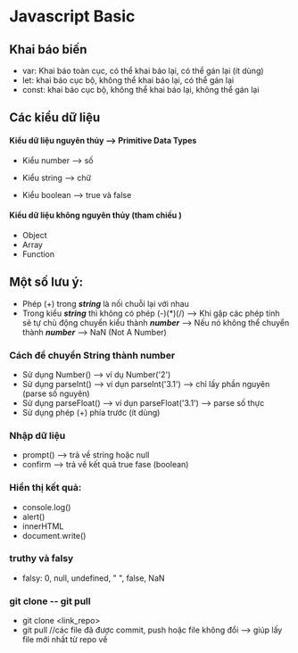 # Javascript Basic

## Khai báo biến

- var: Khai báo toàn cục, có thể khai báo lại, có thể gán lại (ít dùng)
- let: khai báo cục bộ, không thể khai báo lại, có thể gán lại
- const: khai báo cục bộ, không thể khai báo lại, không thể gán lại

## Các kiểu dữ liệu

#### Kiểu dữ liệu nguyên thủy --> Primitive Data Types

- Kiểu number --> số

- Kiểu string --> chữ

- Kiểu boolean --> true và false

#### Kiểu dữ liệu không nguyên thủy (tham chiếu )

- Object
- Array
- Function

## Một số lưu ý:

- Phép (+) trong **_string_** là nối chuỗi lại với nhau
- Trong kiểu **_string_** thì không có phép (-)(\*)(/) --> Khi gặp các phép tính sẽ tự chủ động chuyển kiểu thành **_number_** --> Nếu nó không thể chuyển thành **_number_** --> NaN (Not A Number)

### Cách để chuyển String thành number

- Sử dụng Number() --> ví dụ Number('2')
- Sử dụng parseInt() --> ví dụn parseInt('3.1') --> chỉ lấy phần nguyên (parse số nguyên)
- Sử dụng parseFloat() --> ví dụn parseFloat('3.1') --> parse số thực
- Sử dụng phép (+) phía trước (ít dùng)

### Nhập dữ liệu

- prompt() --> trả về string hoặc null
- confirm --> trả về kết quả true fase (boolean)

### Hiển thị kết quả:

- console.log()
- alert()
- innerHTML
- document.write()

### truthy và falsy

- falsy: 0, null, undefined, " ", false, NaN

### git clone -- git pull

- git clone <link_repo>
- git pull //các file đã được commit, push hoặc file không đổi --> giúp lấy file mới nhất từ repo về

